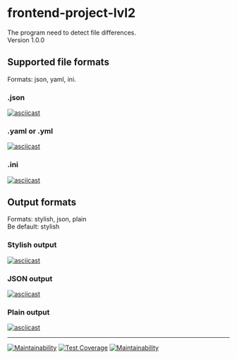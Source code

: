 # frontend-project-lvl2
The program need to detect file differences.<br>
Version 1.0.0

## Supported file formats
Formats: json, yaml, ini.<br>
### .json
[![asciicast](https://asciinema.org/a/h7MLF3qhImeMGdMp8N0eXGaX4.svg)](https://asciinema.org/a/h7MLF3qhImeMGdMp8N0eXGaX4)
### .yaml or .yml
[![asciicast](https://asciinema.org/a/LtLeLVfd1C6DRxfipOglkpfAc.svg)](https://asciinema.org/a/LtLeLVfd1C6DRxfipOglkpfAc)
### .ini
[![asciicast](https://asciinema.org/a/yxz1SweizQE6Cq43VPirO9C40.svg)](https://asciinema.org/a/yxz1SweizQE6Cq43VPirO9C40)

## Output formats
Formats: stylish, json, plain<br>
Be default: stylish
### Stylish output
[![asciicast](https://asciinema.org/a/WKplvleAmaQNha2PTdUmVoDVR.svg)](https://asciinema.org/a/WKplvleAmaQNha2PTdUmVoDVR)
### JSON output
[![asciicast](https://asciinema.org/a/0uWLxYIbdDa413EbYZgBSdkjv.svg)](https://asciinema.org/a/0uWLxYIbdDa413EbYZgBSdkjv)
### Plain output
[![asciicast](https://asciinema.org/a/AfeyCTLCLUOHZCYes1hCjlALD.svg)](https://asciinema.org/a/AfeyCTLCLUOHZCYes1hCjlALD)

---
[![Maintainability](https://api.codeclimate.com/v1/badges/86f5503276d518641586/maintainability)](https://codeclimate.com/github/gafetinov/frontend-project-lvl2/maintainability)
[![Test Coverage](https://api.codeclimate.com/v1/badges/86f5503276d518641586/test_coverage)](https://codeclimate.com/github/gafetinov/frontend-project-lvl2/test_coverage)
[![Maintainability](https://github.com/gafetinov/frontend-project-lvl2/workflows/Node%20CI/badge.svg)](https://github.com/gafetinov/frontend-project-lvl2/actions)
